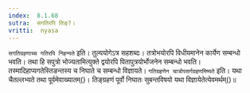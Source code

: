 ```yaml
---
index:  8.1.68
sutra:  सगतिरपि तिङ्?।
vritti:  nyasa
---
```


`सगतिग्रहणाच्च गतिरपि निहन्यते` इति। तुल्ययोगेऽत्र सहशब्दः। तत्रोभयोरपि विधीयमानेन कार्येण सम्बन्धो भवति। तथा हि सपुत्रो भोज्यतामित्युक्ते द्वयोरपि पितापुत्रयोर्भोजनेन सम्बन्धो भवति। तस्मादिहाप्यगतेस्तिङन्तस्य च निघाते च सम्बन्धो विज्ञायते। `गतिग्रहणेन चात्रोपसर्गग्रहणमिष्यते` इति। यथा चैतल्लभ्यते तथा पूर्वमेवाख्यातम्()। तिङ्ग्रहणं पूर्वो निघातः सुबन्तविषयो यथा विज्ञायेतेत्येवमर्थम्()॥
